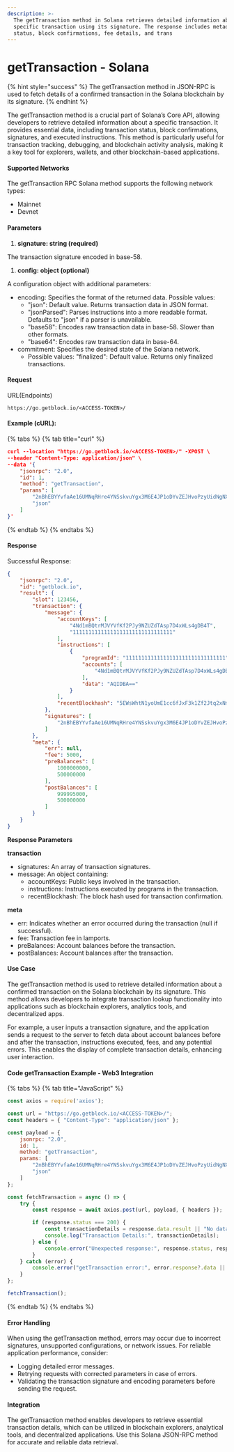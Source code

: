 ```yaml
---
description: >-
  The getTransaction method in Solana retrieves detailed information about a
  specific transaction using its signature. The response includes metadata,
  status, block confirmations, fee details, and trans
---
```


# getTransaction - Solana

{% hint style="success" %}
The getTransaction method in JSON-RPC is used to fetch details of a confirmed transaction in the Solana blockchain by its signature.
{% endhint %}

The getTransaction method is a crucial part of Solana’s Core API, allowing developers to retrieve detailed information about a specific transaction. It provides essential data, including transaction status, block confirmations, signatures, and executed instructions. This method is particularly useful for transaction tracking, debugging, and blockchain activity analysis, making it a key tool for explorers, wallets, and other blockchain-based applications.

#### **Supported Networks** <a href="#supported-networks" id="supported-networks"></a>

The getTransaction RPC Solana method supports the following network types:

* Mainnet
* Devnet

#### Parameters <a href="#parameters" id="parameters"></a>

1. **signature: string (required)**

The transaction signature encoded in base-58.

1. **config: object (optional)**

A configuration object with additional parameters:

* encoding: Specifies the format of the returned data. Possible values:
  * "json": Default value. Returns transaction data in JSON format.
  * "jsonParsed": Parses instructions into a more readable format. Defaults to "json" if a parser is unavailable.
  * "base58": Encodes raw transaction data in base-58. Slower than other formats.
  * "base64": Encodes raw transaction data in base-64.
* commitment: Specifies the desired state of the Solana network.
  * Possible values: "finalized": Default value. Returns only finalized transactions.

#### Request <a href="#request" id="request"></a>

URL(Endpoints)

```
https://go.getblock.io/<ACCESS-TOKEN>/
```

#### Example (cURL): <a href="#example-curl" id="example-curl"></a>

{% tabs %}
{% tab title="curl" %}
```json
curl --location "https://go.getblock.io/<ACCESS-TOKEN>/" -XPOST \
--header "Content-Type: application/json" \
--data '{
    "jsonrpc": "2.0",
    "id": 1,
    "method": "getTransaction",
    "params": [
        "2nBhEBYYvfaAe16UMNqRHre4YNSskvuYgx3M6E4JP1oDYvZEJHvoPzyUidNgNX5r9sTyN1J9UxtbCXy2rqYcuyuv",
        "json"
    ]
}'
```
{% endtab %}
{% endtabs %}

#### Response <a href="#response" id="response"></a>

Successful Response:

```json
{
    "jsonrpc": "2.0",
    "id": "getblock.io",
    "result": {
        "slot": 123456,
        "transaction": {
            "message": {
                "accountKeys": [
                    "4Nd1mBQtrMJVYVfKf2PJy9NZUZdTAsp7D4xWLs4gDB4T",
                    "11111111111111111111111111111111"
                ],
                "instructions": [
                    {
                        "programId": "11111111111111111111111111111111",
                        "accounts": [
                            "4Nd1mBQtrMJVYVfKf2PJy9NZUZdTAsp7D4xWLs4gDB4T"
                        ],
                        "data": "AQIDBA=="
                    }
                ],
                "recentBlockhash": "5EWsWhtN1yoUmE1cc6fJxF3k1Zf2Jtq2xNmRpZy1H8FA"
            },
            "signatures": [
                "2nBhEBYYvfaAe16UMNqRHre4YNSskvuYgx3M6E4JP1oDYvZEJHvoPzyUidNgNX5r9sTyN1J9UxtbCXy2rqYcuyuv"
            ]
        },
        "meta": {
            "err": null,
            "fee": 5000,
            "preBalances": [
                1000000000,
                500000000
            ],
            "postBalances": [
                999995000,
                500000000
            ]
        }
    }
}
```

**Response Parameters**

**transaction**

* signatures: An array of transaction signatures.
* message: An object containing:
  * accountKeys: Public keys involved in the transaction.
  * instructions: Instructions executed by programs in the transaction.
  * recentBlockhash: The block hash used for transaction confirmation.

**meta**

* err: Indicates whether an error occurred during the transaction (null if successful).
* fee: Transaction fee in lamports.
* preBalances: Account balances before the transaction.
* postBalances: Account balances after the transaction.

#### Use Case <a href="#use-case" id="use-case"></a>

The getTransaction method is used to retrieve detailed information about a confirmed transaction on the Solana blockchain by its signature. This method allows developers to integrate transaction lookup functionality into applications such as blockchain explorers, analytics tools, and decentralized apps.

For example, a user inputs a transaction signature, and the application sends a request to the server to fetch data about account balances before and after the transaction, instructions executed, fees, and any potential errors. This enables the display of complete transaction details, enhancing user interaction.

#### Code getTransaction Example - Web3 Integration <a href="#code-gettransaction-example-web3-integration" id="code-gettransaction-example-web3-integration"></a>

{% tabs %}
{% tab title="JavaScript" %}
```javascript
const axios = require('axios');

const url = "https://go.getblock.io/<ACCESS-TOKEN>/";
const headers = { "Content-Type": "application/json" };

const payload = {
    jsonrpc: "2.0",
    id: 1,
    method: "getTransaction",
    params: [
        "2nBhEBYYvfaAe16UMNqRHre4YNSskvuYgx3M6E4JP1oDYvZEJHvoPzyUidNgNX5r9sTyN1J9UxtbCXy2rqYcuyuv",
        "json"
    ]
};

const fetchTransaction = async () => {
    try {
        const response = await axios.post(url, payload, { headers });

        if (response.status === 200) {
            const transactionDetails = response.data.result || "No data available";
            console.log("Transaction Details:", transactionDetails);
        } else {
            console.error("Unexpected response:", response.status, response.statusText);
        }
    } catch (error) {
        console.error("getTransaction error:", error.response?.data || error.message);
    }
};

fetchTransaction();
```
{% endtab %}
{% endtabs %}

#### Error Handling <a href="#error-handling" id="error-handling"></a>

When using the getTransaction method, errors may occur due to incorrect signatures, unsupported configurations, or network issues. For reliable application performance, consider:

* Logging detailed error messages.
* Retrying requests with corrected parameters in case of errors.
* Validating the transaction signature and encoding parameters before sending the request.

#### Integration <a href="#integration" id="integration"></a>

The getTransaction method enables developers to retrieve essential transaction details, which can be utilized in blockchain explorers, analytical tools, and decentralized applications. Use this Solana JSON-RPC method for accurate and reliable data retrieval.
